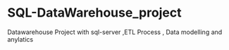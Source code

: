 # SQL-DataWarehouse_project
Datawarehouse Project with sql-server ,ETL Process , Data modelling and anylatics

